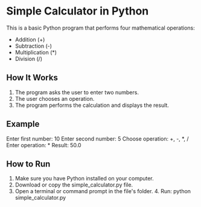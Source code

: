 # Simple Calculator in Python

This is a basic Python program that performs four mathematical operations:

- Addition (+)
- Subtraction (-)
- Multiplication (*)
- Division (/)

## How It Works
1. The program asks the user to enter two numbers.
2. The user chooses an operation.
3. The program performs the calculation and displays the result.

## Example
Enter first number: 10
Enter second number: 5
Choose operation: +, -, *, /
Enter operation: *
Result: 50.0

## How to Run
1. Make sure you have Python installed on your computer.
2. Download or copy the simple_calculator.py file.
3. Open a terminal or command prompt in the file's folder.
4. Run:
   python simple_calculator.py 
